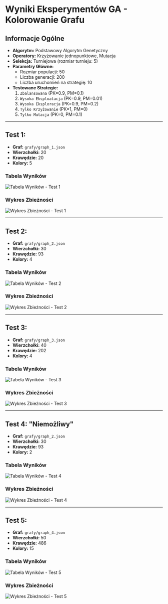 # Wyniki Eksperymentów GA - Kolorowanie Grafu

## Informacje Ogólne

* **Algorytm:** Podstawowy Algorytm Genetyczny
* **Operatory:** Krzyżowanie jednopunktowe, Mutacja
* **Selekcja:** Turniejowa (rozmiar turnieju: 5)
* **Parametry Główne:**
    * Rozmiar populacji: 50
    * Liczba generacji: 200
    * Liczba uruchomień na strategię: 10
* **Testowane Strategie:**
    1.  `Zbalansowana` (PK=0.9, PM=0.1)
    2.  `Wysoka Eksploatacja` (PK=0.9, PM=0.01)
    3.  `Wysoka Eksploracja` (PK=0.9, PM=0.2)
    4.  `Tylko Krzyżowanie` (PK=1, PM=0)
    5.  `Tylko Mutacja` (PK=0, PM=0.1)

---

## Test 1:

* **Graf:** `grafy/graph_1.json`
* **Wierzchołki:** 20
* **Krawędzie:** 20
* **Kolory:** 5

### Tabela Wyników

![Tabela Wyników - Test 1](./img/tabela_graph_1_k5.png)

### Wykres Zbieżności

![Wykres Zbieżności - Test 1](./img/wykres_graph_1_k5.png)

---

## Test 2:

* **Graf:** `grafy/graph_2.json`
* **Wierzchołki:** 30
* **Krawędzie:** 93
* **Kolory:** 4

### Tabela Wyników

![Tabela Wyników - Test 2](./img/tabela_graph_2_k4.png)

### Wykres Zbieżności

![Wykres Zbieżności - Test 2](./img/wykres_graph_2_k4.png)

---

## Test 3:

* **Graf:** `grafy/graph_3.json`
* **Wierzchołki:** 40
* **Krawędzie:** 202
* **Kolory:** 4

### Tabela Wyników

![Tabela Wyników - Test 3](./img/tabela_graph_3_k4.png)

### Wykres Zbieżności

![Wykres Zbieżności - Test 3](./img/wykres_graph_3_k4.png)

---

## Test 4: "Niemożliwy"

* **Graf:** `grafy/graph_2.json`
* **Wierzchołki:** 30
* **Krawędzie:** 93
* **Kolory:** 2

### Tabela Wyników

![Tabela Wyników - Test 4](./img/tabela_graph_2_k2.png)

### Wykres Zbieżności

![Wykres Zbieżności - Test 4](./img/wykres_graph_2_k2.png)

---

## Test 5:
* **Graf:** `grafy/graph_4.json`
* **Wierzchołki:** 50
* **Krawędzie:** 486
* **Kolory:** 15

### Tabela Wyników

![Tabela Wyników - Test 5](./img/tabela_graph_4_k15.png)

### Wykres Zbieżności

![Wykres Zbieżności - Test 5](./img/wykres_graph_4_k15.png)